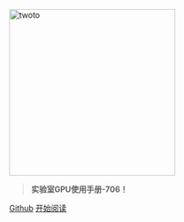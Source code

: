 <img src="https://gitee.com/ma_tung_zhou/imageuse1/raw/master/imgg/20201207194820.jpeg" width = "300" height = "300" alt="twoto" align=center />





> **实验室GPU使用手册-706！**

[Github](https://github.com/DongZhouGu/shu-lxd-gpu)
[开始阅读](#shu-lxd-gpu)